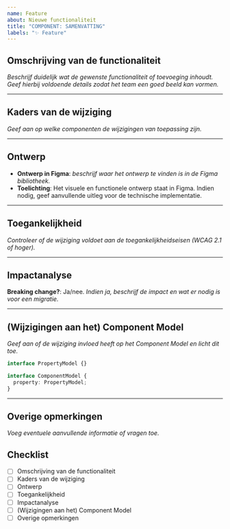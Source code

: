 ```yaml
---
name: Feature
about: Nieuwe functionaliteit
title: "COMPONENT: SAMENVATTING"
labels: "✨ Feature"
---
```


## Omschrijving van de functionaliteit

_Beschrijf duidelijk wat de gewenste functionaliteit of toevoeging inhoudt. Geef hierbij voldoende details zodat het team een goed beeld kan vormen._

---

## Kaders van de wijziging

_Geef aan op welke componenten de wijzigingen van toepassing zijn._

---

## Ontwerp

- **Ontwerp in Figma**: _beschrijf waar het ontwerp te vinden is in de Figma bibliotheek._
- **Toelichting**: Het visuele en functionele ontwerp staat in Figma. Indien nodig, geef aanvullende uitleg voor de technische implementatie.

---

## Toegankelijkheid

_Controleer of de wijziging voldoet aan de toegankelijkheidseisen (WCAG 2.1 of hoger)._

---

## Impactanalyse

**Breaking change?**: Ja/nee. _Indien ja, beschrijf de impact en wat er nodig is voor een migratie._

---

## (Wijzigingen aan het) Component Model

_Geef aan of de wijziging invloed heeft op het Component Model en licht dit toe._

```ts
interface PropertyModel {}

interface ComponentModel {
  property: PropertyModel;
}
```

---

## Overige opmerkingen

_Voeg eventuele aanvullende informatie of vragen toe._

## Checklist

- [ ] Omschrijving van de functionaliteit
- [ ] Kaders van de wijziging
- [ ] Ontwerp
- [ ] Toegankelijkheid
- [ ] Impactanalyse
- [ ] (Wijzigingen aan het) Component Model
- [ ] Overige opmerkingen
